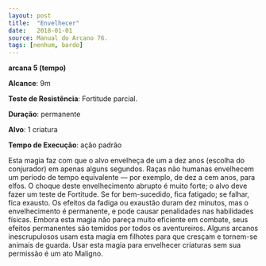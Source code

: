 ```yaml
---
layout: post
title:  "Envelhecer"
date:   2018-01-01
source: Manual do Arcano 76.
tags: [nenhum, bardo]
---
```


**arcana 5 (tempo)**

**Alcance**: 9m

**Teste de Resistência**: Fortitude parcial.

**Duração**: permanente

**Alvo**: 1 criatura

**Tempo de Execução**: ação padrão

Esta magia faz com que o alvo envelheça de um a dez anos (escolha do conjurador) em apenas alguns segundos. Raças não humanas envelhecem um período de tempo equivalente — por exemplo, de dez a cem anos, para elfos. O choque deste envelhecimento abrupto é muito forte; o alvo deve fazer um teste de Fortitude. Se for bem-sucedido, fica fatigado; se falhar, fica exausto. Os efeitos da fadiga ou exaustão duram dez minutos, mas o envelhecimento é permanente, e pode causar penalidades nas habilidades físicas. Embora esta magia não pareça muito eficiente em combate, seus efeitos permanentes são temidos por todos os aventureiros. Alguns arcanos inescrupulosos usam esta magia em filhotes para que cresçam e tornem-se animais de guarda.
Usar esta magia para envelhecer criaturas sem sua permissão é um ato Maligno.
